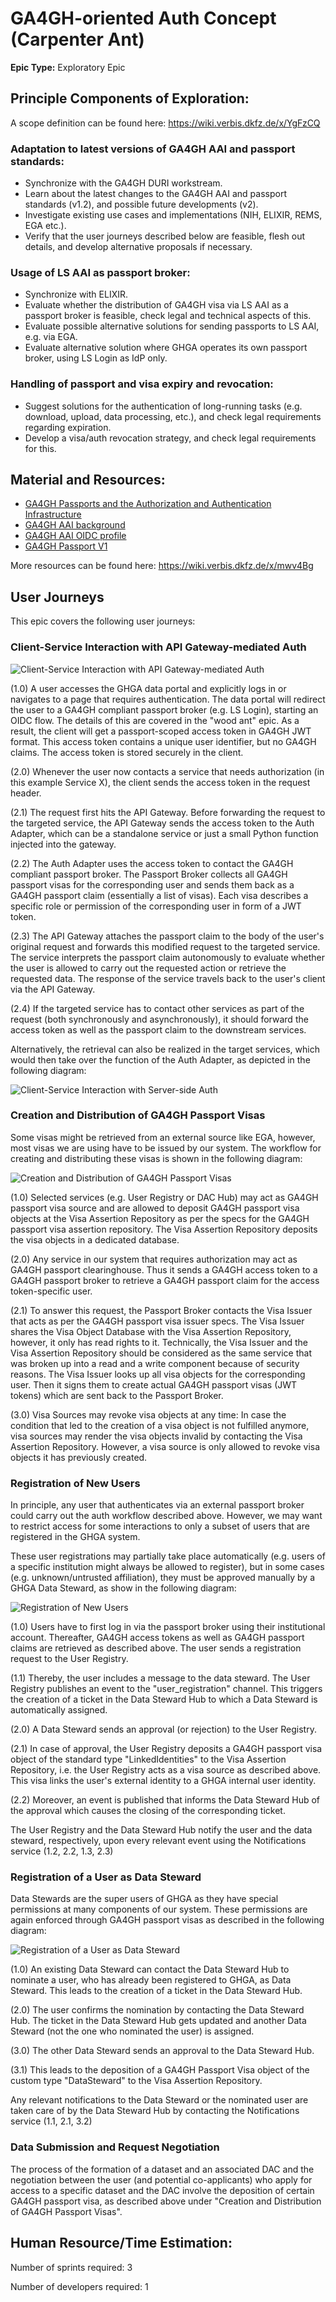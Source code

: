 # GA4GH-oriented Auth Concept (Carpenter Ant) 

**Epic Type:** Exploratory Epic

## Principle Components of Exploration:

A scope definition can be found here: https://wiki.verbis.dkfz.de/x/YgFzCQ

### Adaptation to latest versions of GA4GH AAI and passport standards:

- Synchronize with the GA4GH DURI workstream.
- Learn about the latest changes to the GA4GH AAI and passport standards (v1.2), and possible future developments (v2).
- Investigate existing use cases and implementations (NIH, ELIXIR, REMS, EGA etc.).
- Verify that the user journeys described below are feasible, flesh out details, and develop alternative proposals if necessary.

### Usage of LS AAI as passport broker:

- Synchronize with ELIXIR.
- Evaluate whether the distribution of GA4GH visa via LS AAI as a passport broker is feasible, check legal and technical aspects of this.
- Evaluate possible alternative solutions for sending passports to LS AAI, e.g. via EGA.
- Evaluate alternative solution where GHGA operates its own passport broker, using LS Login as IdP only.

### Handling of passport and visa expiry and revocation:

- Suggest solutions for the authentication of long-running tasks (e.g. download, upload, data processing, etc.), and check legal requirements regarding expiration.
- Develop a visa/auth revocation strategy, and check legal requirements for this.

## Material and Resources:

- [GA4GH Passports and the Authorization and Authentication Infrastructure](https://www.ga4gh.org/news/ga4gh-passports-and-the-authorization-and-authentication-infrastructure/)
- [GA4GH AAI background](https://ga4gh.github.io/data-security/1.2-draft-main/aai-introduction)
- [GA4GH AAI OIDC profile](https://ga4gh.github.io/data-security/1.2-draft-main/aai-openid-connect-profile)
- [GA4GH Passport V1](https://github.com/ga4gh-duri/ga4gh-duri.github.io/blob/master/researcher_ids/ga4gh_passport_v1.md#ga4gh-passport)

More resources can be found here: https://wiki.verbis.dkfz.de/x/mwv4Bg

## User Journeys

This epic covers the following user journeys:

### Client-Service Interaction with API Gateway-mediated Auth

![Client-Service Interaction with API Gateway-mediated Auth](./images/user_journey_1.jpg)

(1.0) A user accesses the GHGA data portal and explicitly logs in or navigates to a page that requires authentication. The data portal will redirect the user to a GA4GH compliant passport broker (e.g. LS Login), starting an OIDC flow. The details of this are covered in the "wood ant" epic. As a result, the client will get a passport-scoped access token in GA4GH JWT format. This access token contains a unique user identifier, but no GA4GH claims. The access token is stored securely in the client.

(2.0) Whenever the user now contacts a service that needs authorization (in this example Service X), the client sends the access token in the request header.

(2.1) The request first hits the API Gateway. Before forwarding the request to the targeted service, the API Gateway sends the access token to the Auth Adapter, which can be a standalone service or just a small Python function injected into the gateway.

(2.2) The Auth Adapter uses the access token to contact the GA4GH compliant passport broker. The Passport Broker collects all GA4GH passport visas for the corresponding user and sends them back as a GA4GH passport claim (essentially a list of visas). Each visa describes a specific role or permission of the corresponding user in form of a JWT token.

(2.3) The API Gateway attaches the passport claim to the body of the user's original request and forwards this modified request to the targeted service. The service interprets the passport claim autonomously to evaluate whether the user is allowed to carry out the requested action or retrieve the requested data. The response of the service travels back to the user's client via the API Gateway.

(2.4) If the targeted service has to contact other services as part of the request (both synchronously and asynchronously), it should forward the access token as well as the passport claim to the downstream services.

Alternatively, the retrieval can also be realized in the target services, which would then take over the function of the Auth Adapter, as depicted in the following diagram:

![Client-Service Interaction with Server-side Auth](./images/user_journey_2.jpg)

### Creation and Distribution of GA4GH Passport Visas

Some visas might be retrieved from an external source like EGA, however, most visas we are using have to be issued by our system. The workflow for creating and distributing these visas is shown in the following diagram:

![Creation and Distribution of GA4GH Passport Visas](./images/user_journey_3.jpg)

(1.0) Selected services (e.g. User Registry or DAC Hub) may act as GA4GH passport visa source and are allowed to deposit GA4GH passport visa objects at the Visa Assertion Repository as per the specs for the GA4GH passport visa assertion repository. The Visa Assertion Repository deposits the visa objects in a dedicated database.

(2.0) Any service in our system that requires authorization may act as GA4GH passport clearinghouse. Thus it sends a GA4GH access token to a GA4GH passport broker to retrieve a GA4GH passport claim for the access token-specific user.

(2.1) To answer this request, the Passport Broker contacts the Visa Issuer that acts as per the GA4GH passport visa issuer specs. The Visa Issuer shares the Visa Object Database with the Visa Assertion Repository, however, it only has read rights to it. Technically, the Visa Issuer and the Visa Assertion Repository should be considered as the same service that was broken up into a read and a write component because of security reasons. The Visa Issuer looks up all visa objects for the corresponding user. Then it signs them to create actual GA4GH passport visas (JWT tokens) which are sent back to the Passport Broker.

(3.0) Visa Sources may revoke visa objects at any time: In case the condition that led to the creation of a visa object is not fulfilled anymore, visa sources may render the visa objects invalid by contacting the Visa Assertion Repository. However, a visa source is only allowed to revoke visa objects it has previously created.

### Registration of New Users

In principle, any user that authenticates via an external passport broker could carry out the auth workflow described above. However, we may want to restrict access for some interactions to only a subset of users that are registered in the GHGA system.

These user registrations may partially take place automatically (e.g. users of a specific institution might always be allowed to register), but in some cases (e.g. unknown/untrusted affiliation), they must be approved manually by a GHGA Data Steward, as show in the following diagram:

![Registration of New Users](./images/user_journey_4.jpg)

(1.0) Users have to first log in via the passport broker using their institutional account. Thereafter, GA4GH access tokens as well as GA4GH passport claims are retrieved as described above. The user sends a registration request to the User Registry.

(1.1) Thereby, the user includes a message to the data steward. The User Registry publishes an event to the "user_registration" channel. This triggers the creation of a ticket in the Data Steward Hub to which a Data Steward is automatically assigned.

(2.0) A Data Steward sends an approval (or rejection) to the User Registry.

(2.1) In case of approval, the User Registry deposits a GA4GH passport visa object of the standard type "LinkedIdentities" to the Visa Assertion Repository, i.e. the User Registry acts as a visa source as described above. This visa links the user's external identity to a GHGA internal user identity.

(2.2) Moreover, an event is published that informs the Data Steward Hub of the approval which causes the closing of the corresponding ticket.

The User Registry and the Data Steward Hub notify the user and the data steward, respectively, upon every relevant event using the Notifications service (1.2, 2.2, 1.3, 2.3)

### Registration of a User as Data Steward

Data Stewards are the super users of GHGA as they have special permissions at many components of our system. These permissions are again enforced through GA4GH passport visas as described in the following diagram:

![Registration of a User as Data Steward](./images/user_journey_5.jpg)

(1.0) An existing Data Steward can contact the Data Steward Hub to nominate a user, who has already been registered to GHGA, as Data Steward. This leads to the creation of a ticket in the Data Steward Hub.

(2.0) The user confirms the nomination by contacting the Data Steward Hub. The ticket in the Data Steward Hub gets updated and another Data Steward (not the one who nominated the user) is assigned.

(3.0) The other Data Steward sends an approval to the Data Steward Hub.

(3.1) This leads to the deposition of a GA4GH Passport Visa object of the custom type "DataSteward" to the Visa Assertion Repository.

Any relevant notifications to the Data Steward or the nominated user are taken care of by the Data Steward Hub by contacting the Notifications service (1.1, 2.1, 3.2)

### Data Submission and Request Negotiation

The process of the formation of a dataset and an associated DAC and the negotiation between the user (and potential co-applicants) who apply for access to a specific dataset and the DAC involve the deposition of certain GA4GH passport visa, as described above under "Creation and Distribution of GA4GH Passport Visas".

## Human Resource/Time Estimation:

Number of sprints required: 3

Number of developers required: 1
